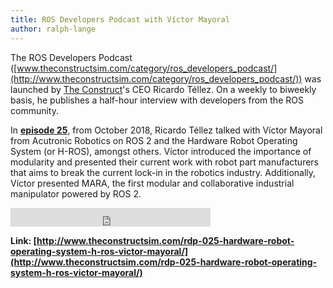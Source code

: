 ```yaml
---
title: ROS Developers Podcast with Víctor Mayoral
author: ralph-lange
---
```


The ROS Developers Podcast ([www.theconstructsim.com/category/ros_developers_podcast/](http://www.theconstructsim.com/category/ros_developers_podcast/)) was launched by [The Construct](http://www.theconstructsim.com/)'s CEO Ricardo Téllez. On a weekly to biweekly basis, he publishes a half-hour interview with developers from the ROS community.

In [**episode 25**](), from October 2018, Ricardo Téllez talked with Víctor Mayoral from Acutronic Robotics on ROS 2 and the Hardware Robot Operating System (or H-ROS), amongst others. Víctor introduced the importance of modularity and presented their current work with robot part manufacturers that aims to break the current lock-in in the robotics industry. Additionally, Víctor presented MARA, the first modular and collaborative industrial manipulator powered by ROS 2.

<iframe width="320" height="30" src="http://www.theconstructsim.com/?powerpress_embed=11356-podcast&amp;powerpress_player=mediaelement-audio" frameborder="0" scrolling="no"></iframe>

**Link: [http://www.theconstructsim.com/rdp-025-hardware-robot-operating-system-h-ros-victor-mayoral/](http://www.theconstructsim.com/rdp-025-hardware-robot-operating-system-h-ros-victor-mayoral/)**
